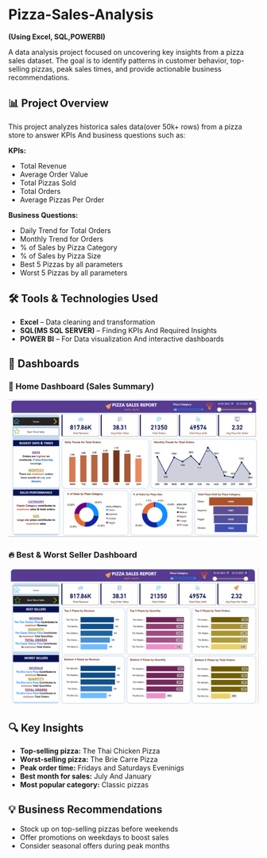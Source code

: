 # Pizza-Sales-Analysis
**(Using Excel, SQL,POWERBI)**

A data analysis project focused on uncovering key insights from a pizza sales dataset. The goal is to identify patterns in customer behavior, top-selling pizzas, peak sales times, and provide actionable business recommendations.

## 📊 Project Overview

This project analyzes historica sales data(over 50k+ rows) from a pizza store to answer KPIs And business questions such as:

**KPIs:**
- Total Revenue
- Average Order Value
- Total Pizzas Sold
- Total Orders
- Average Pizzas Per Order

**Business Questions:**
- Daily Trend for Total Orders
- Monthly Trend for Orders
- % of Sales by Pizza Category
- % of Sales by Pizza Size
- Best 5 Pizzas by all parameters
- Worst 5 Pizzas by all parameters

## 🛠️ Tools & Technologies Used

- **Excel** – Data cleaning and transformation
- **SQL(MS SQL SERVER)** – Finding KPIs And Required Insights
- **POWER BI** – For Data visualization And interactive dashboards

## 📸 Dashboards

### 📅 Home Dashboard (Sales Summary)

![Home Dashboard](./Home_Dashboard.png)

### 🔥 Best & Worst Seller Dashboard

![Best and Worst Seller Dashboard](./Best_Worst_Sellers_Dashboard.png)


## 🔍 Key Insights

- **Top-selling pizza:** The Thai Chicken Pizza
- **Worst-selling pizza:** The Brie Carre Pizza
- **Peak order time:** Fridays and Saturdays Eveninigs
- **Best month for sales:** July And January
- **Most popular category:** Classic pizzas

## 💡 Business Recommendations

- Stock up on top-selling pizzas before weekends
- Offer promotions on weekdays to boost sales
- Consider seasonal offers during peak months
